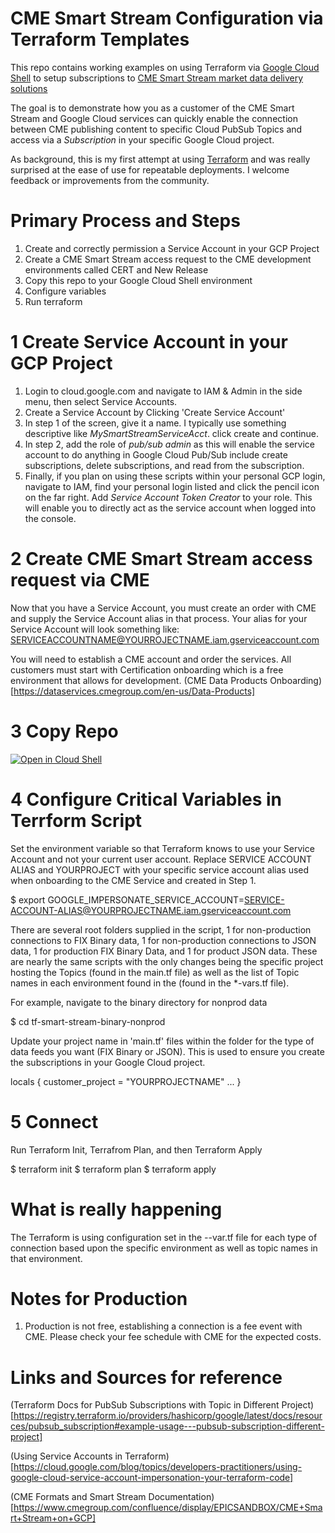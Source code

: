 # CME Smart Stream Configuration via Terraform Templates 

This repo contains working examples on using Terraform via [Google Cloud Shell](https://cloud.google.com/shell) to setup subscriptions to [CME Smart Stream market data delivery solutions](https://www.cmegroup.com/market-data/connect-data/cloud-mdp.html)

The goal is to demonstrate how you as a customer of the CME Smart Stream and Google Cloud services can quickly enable the connection between CME publishing content to specific Cloud PubSub Topics and access via a _Subscription_ in your specific Google Cloud project. 

As background, this is my first attempt at using [Terraform](https://www.terraform.io/) and was really surprised at the ease of use for repeatable deployments. I welcome feedback or improvements from the community.  

# Primary Process and Steps

1. Create and correctly permission a Service Account in your GCP Project
1. Create a CME Smart Stream access request to the CME development environments called CERT and New Release
1. Copy this repo to your Google Cloud Shell environment
1. Configure variables 
1. Run terraform


# 1 Create Service Account in your GCP Project

1. Login to cloud.google.com and navigate to IAM & Admin in the side menu, then select Service Accounts.
1. Create a Service Account by Clicking 'Create Service Account'
1. In step 1 of the screen, give it a name.  I typically use something descriptive like _MySmartStreamServiceAcct_.  click create and continue.
1. In step 2, add the role of _pub/sub admin_ as this will enable the service account to do anything in Google Cloud Pub/Sub include create subscriptions, delete subscriptions, and read from the subscription.
1. Finally, if you plan on using these scripts within your personal GCP login, navigate to IAM, find your personal login listed and click the pencil icon on the far right. Add _Service Account Token Creator_ to your role.  This will enable you to directly act as the service account when logged into the console.


# 2 Create CME Smart Stream access request via CME
Now that you have a Service Account, you must create an order with CME and supply the Service Account alias in that process. Your alias for your Service Account will look something like: SERVICEACCOUNTNAME@YOURROJECTNAME.iam.gserviceaccount.com

You will need to establish a CME account and order the services.  All customers must start with Certification onboarding which is a free environment that allows for development.  (CME Data Products Onboarding)[https://dataservices.cmegroup.com/en-us/Data-Products]

# 3 Copy Repo
<INSERT Git Copy Statements Here When Posted>

[![Open in Cloud Shell](https://gstatic.com/cloudssh/images/open-btn.svg)](https://shell.cloud.google.com/cloudshell/editor?cloudshell_git_repo=https://github.com/aaronwalters79/tf-smart-stream.git)



# 4 Configure Critical Variables in  Terrform Script

Set the environment variable so that Terraform knows to use your Service Account and not your current user account.  Replace SERVICE ACCOUNT ALIAS and YOURPROJECT with your specific service account alias used when onboarding to the CME Service and created in Step 1.



$ export GOOGLE_IMPERSONATE_SERVICE_ACCOUNT=SERVICE-ACCOUNT-ALIAS@YOURPROJECTNAME.iam.gserviceaccount.com

There are several root folders supplied in the script, 1 for non-production connections to FIX Binary data, 1 for non-production connections to JSON data, 1 for production FIX Binary Data, and 1 for product JSON data. These are nearly the same scripts with the only changes being the specific project hosting the Topics (found in the main.tf file) as well as the list of Topic names in each environment found in the (found in the *-vars.tf file).

For example, navigate to the binary directory for nonprod data

  $ cd tf-smart-stream-binary-nonprod


Update your project name in 'main.tf' files within the folder for the type of data feeds you want (FIX Binary or JSON).  This is used to ensure you create the subscriptions in your Google Cloud project.  

locals {
  customer_project = "YOURPROJECTNAME"
  ...
  }

# 5 Connect
Run Terraform Init, Terrafrom Plan, and then Terraform Apply

$ terraform init
$ terraform plan
$ terraform apply

# What is really happening

The Terraform is using configuration set in the *-*-var.tf file for each type of connection based upon the specific environment as well as topic names in that environment.

# Notes for Production 
1. Production is not free, establishing a connection is a fee event with CME. Please check your fee schedule with CME for the expected costs.


# Links and Sources for reference 
(Terraform Docs for PubSub Subscriptions with Topic in Different Project)[https://registry.terraform.io/providers/hashicorp/google/latest/docs/resources/pubsub_subscription#example-usage---pubsub-subscription-different-project]

(Using Service Accounts in Terraform)[https://cloud.google.com/blog/topics/developers-practitioners/using-google-cloud-service-account-impersonation-your-terraform-code]

(CME Formats and Smart Stream Documentation)[https://www.cmegroup.com/confluence/display/EPICSANDBOX/CME+Smart+Stream+on+GCP]

